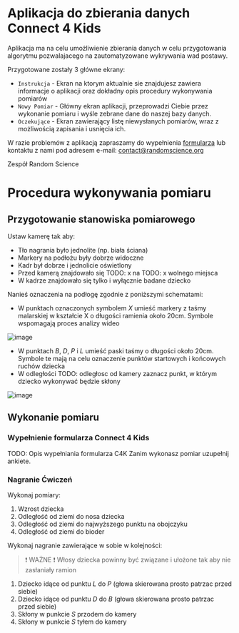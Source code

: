 # Aplikacja do zbierania danych Connect 4 Kids

Aplikacja ma na celu umożliwienie zbierania danych w celu przygotowania algorytmu pozwalajacego na zautomatyzowane wykrywania wad postawy.

Przygotowane zostały 3 główne ekrany:
- `Instrukcja` - Ekran na ktorym aktualnie sie znajdujesz zawiera informacje o aplikacji oraz dokładny opis procedury wykonywania pomiarów
- `Nowy Pomiar` - Główny ekran aplikacji, przeprowadzi Ciebie przez wykonanie pomiaru i wyśle zebrane dane do naszej bazy danych.
- `Oczekujące` - Ekran zawierający listę niewysłanych pomiarów, wraz z możliwością zapisania i usnięcia ich.

W razie problemów z aplikacją zapraszamy do wypełnienia [formularza](https://forms.gle/2DyxaTooSF3JSwUG7) lub kontaktu z nami pod adresem e-mail: [contact@randomscience.org](mailto:contact@randomscience.org)

Zespół Random Science

# Procedura wykonywania pomiaru

## Przygotowanie stanowiska pomiarowego

Ustaw kamerę tak aby:
- Tło nagrania było jednolite (np. biała ściana)
- Markery na podłożu były dobrze widoczne
- Kadr był dobrze i jednolicie oświetlony 
- Przed kamerą znajdowało się TODO: x na TODO: x wolnego miejsca
- W kadrze znajdowało się tylko i wyłącznie badane dziecko
 

Nanieś oznaczenia na podłogę zgodnie z poniższymi schematami:
- W punktach oznaczonych symbolem *X* umieść markery z taśmy malarskiej w kształcie X o długości ramienia około 20cm. Symbole wspomagają proces analizy wideo
  
![image](resource:assets/setup_plan_simple.png)

- W punktach *B*, *D*, *P* i *L* umieść paski taśmy o długości około 20cm. Symbole te mają na celu oznaczenie punktów startowych i końcowych ruchów dziecka
- W odległości TODO: odległosc od kamery zaznacz punkt, w którym dziecko wykonywać będzie skłony

![image](resource:assets/setup_plan_a_b.png)

## Wykonanie pomiaru

### Wypełnienie formularza Connect 4 Kids

TODO: Opis wypełniania formularza C4K
Zanim wykonasz pomiar uzupełnij ankiete.

### Nagranie Ćwiczeń

Wykonaj pomiary:
1. Wzrost dziecka
2. Odległość od ziemi do nosa dziecka
3. Odległość od ziemi do najwyższego punktu na obojczyku
4. Odległość od ziemi do bioder

Wykonaj nagranie zawierające w sobie w kolejności:

> ❗ WAŻNE ❗
> Włosy dziecka powinny być związane i ułożone tak aby nie zasłaniały ramion

1. Dziecko idące od punktu *L* do *P* (głowa skierowana prosto patrzac przed siebie)
2. Dziecko idące od punktu *D* do *B* (głowa skierowana prosto patrzac przed siebie)
3. Skłony w punkcie *S* przodem do kamery
4. Skłony w punkcie *S* tyłem do kamery

